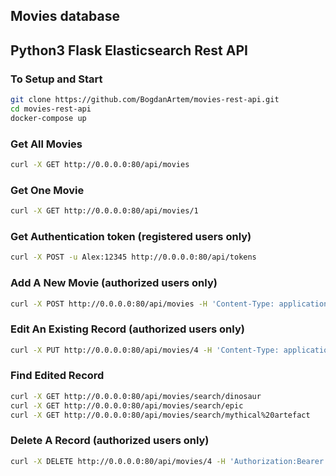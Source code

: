 ## Movies database
## Python3 Flask Elasticsearch Rest API

### To Setup and Start
```bash
git clone https://github.com/BogdanArtem/movies-rest-api.git
cd movies-rest-api
docker-compose up
```

### Get All Movies
```bash
curl -X GET http://0.0.0.0:80/api/movies
```

### Get One Movie 
```bash
curl -X GET http://0.0.0.0:80/api/movies/1
```

### Get Authentication token (registered users only)
```bash
curl -X POST -u Alex:12345 http://0.0.0.0:80/api/tokens
```

### Add A New Movie (authorized users only)
```bash
curl -X POST http://0.0.0.0:80/api/movies -H 'Content-Type: application/json' -H 'Authorization:Bearer place_for_your_token' -d '{"name": "Zombie-dinosaurs attack ", "director_id": 1, "date":"1978-01-01", "description": "A mythical artefact resurrected army of zombie-dinosaurs", "rating":3, "poster_url": "www.posters.com", "user_id": 1}'
```

### Edit An Existing Record (authorized users only)
```bash
curl -X PUT http://0.0.0.0:80/api/movies/4 -H 'Content-Type: application/json' -H 'Authorization:Bearer place_for_your_token' -d '{"name": "Zombie-dinosaur epic attack"}'

```

### Find Edited Record
```bash
curl -X GET http://0.0.0.0:80/api/movies/search/dinosaur
curl -X GET http://0.0.0.0:80/api/movies/search/epic
curl -X GET http://0.0.0.0:80/api/movies/search/mythical%20artefact
```

### Delete A Record (authorized users only)
```bash
curl -X DELETE http://0.0.0.0:80/api/movies/4 -H 'Authorization:Bearer place_for_your_token'
```
